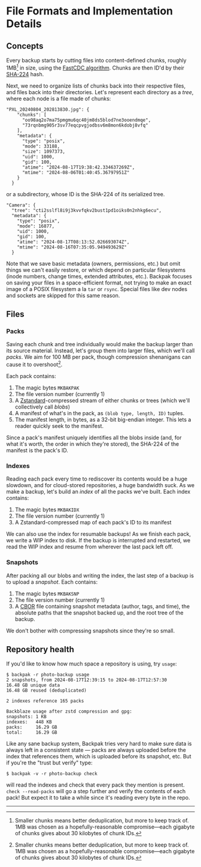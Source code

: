 # File Formats and Implementation Details

## Concepts

Every backup starts by cutting files into content-defined chunks,
roughly 1MB[^1] in size, using the
[FastCDC algorithm](https://www.usenix.org/system/files/conference/atc16/atc16-paper-xia.pdf).
Chunks are then ID'd by their [SHA-224](https://en.wikipedia.org/wiki/SHA-2) hash.

Next, we need to organize lists of chunks back into their respective files,
and files back into their directories. Let's represent each directory as a *tree*,
where each node is a file made of chunks:
```
"PXL_20240804_202813830.jpg": {
    "chunks": [
      "oo98aq2o7ma75pmgmu6qc40jm8ds5blod7ne3ooendmqe",
      "73rqnbmg905r3sv77eqcpvgjodbsv6m8mon6kdobj8vfq"
    ],
    "metadata": {
      "type": "posix",
      "mode": 33188,
      "size": 1097373,
      "uid": 1000,
      "gid": 100,
      "atime": "2024-08-17T19:38:42.334637269Z",
      "mtime": "2024-08-06T01:40:45.36797951Z"
    }
  }
```

or a subdirectory, whose ID is the SHA-224 of its serialized tree.
```
"Camera": {
  "tree": "cti2sslfl8i9j3kvvfqkv2bust1pd1oiks0n2nhkg6ecu",
  "metadata": {
    "type": "posix",
    "mode": 16877,
    "uid": 1000,
    "gid": 100,
    "atime": "2024-08-17T08:13:52.026693074Z",
    "mtime": "2024-08-16T07:35:05.949493629Z"
  }
```
Note that we save basic metadata (owners, permissions, etc.)
but omit things we can't easily restore, or which depend on particular filesystems
(inode numbers, change times, extended attributes, etc.).
Backpak focuses on saving your files in a space-efficient format, not trying to make
an exact image of a POSIX filesystem a la `tar` or `rsync`.
Special files like dev nodes and sockets are skipped for this same reason.

## Files

### Packs

Saving each chunk and tree individually would make the backup larger than its source material.
Instead, let's group them into larger files, which we'll call *packs*.
We aim for 100 MB per pack, though compression shenanigans can cause it to overshoot[^1].

Each pack contains:
1. The magic bytes `MKBAKPAK`
2. The file version number (currently 1)
3. A [Zstandard](https://github.com/facebook/zstd)-compressed stream of either chunks or trees
   (which we'll collectively call *blobs*)
4. A manifest of what's in the pack, as `(blob type, length, ID)` tuples.
5. The manifest length, in bytes, as a 32-bit big-endian integer.
   This lets a reader quickly seek to the manifest.

Since a pack's manifest uniquely identifies all the blobs inside
(and, for what it's worth, the order in which they're stored),
the SHA-224 of the manifest is the pack's ID.

### Indexes

Reading each pack every time to rediscover its contents would be a huge slowdown,
and for cloud-stored repositories, a huge bandwidth suck.
As we make a backup, let's build an *index* of all the packs we've built.
Each index contains:
1. The magic bytes `MKBAKIDX`
2. The file version number (currently 1)
3. A Zstandard-compressed map of each pack's ID to its manifest

We can also use the index for resumable backups!
As we finish each pack, we write a WIP index to disk.
If the backup is interrupted and restarted, we read the WIP index and resume from
wherever the last pack left off.

### Snapshots

After packing all our blobs and writing the index,
the last step of a backup is to upload a *snapshot*.
Each contains:
1. The magic bytes `MKBAKSNP`
2. The file version number (currently 1)
3. A [CBOR](https://cbor.io/) file containing snapshot metadata (author, tags, and time),
   the absolute paths that the snapshot backed up,
   and the root tree of the backup.

We don't bother with compressing snapshots since they're so small.

## Repository health

If you'd like to know how much space a repository is using, try `usage`:
```
$ backpak -r photo-backup usage
2 snapshots, from 2024-08-17T12:39:15 to 2024-08-17T12:57:30
16.48 GB unique data
16.48 GB reused (deduplicated)

2 indexes reference 165 packs

Backblaze usage after zstd compression and gpg:
snapshots: 1 KB
indexes:   448 KB
packs:     16.29 GB
total:     16.29 GB
```

Like any sane backup system, Backpak tries very hard to make sure data is always left in
a consistent state — packs are always uploaded before the index that references them,
which is uploaded before its snapshot, etc.
But if you're the "trust but verify" type:
```
$ backpak -v -r photo-backup check
```
will read the indexes and check that every pack they mention is present.
`check --read-packs` will go a step further and verify the contents of each pack!
But expect it to take a while since it's reading every byte in the repo.

-----

[^1]: Smaller chunks means better deduplication, but more to keep track of.
      1MB was chosen as a hopefully-reasonable compromise—each gigabyte of chunks
      gives about 30 kilobytes of chunk IDs.

[^2]: It's hard to know how large a compressed stream will be without flushing it,
      and flushing often can hurt the overall compression ratio.
      Backpak tries not to do that, but this means it often overshoots packs' target size.
